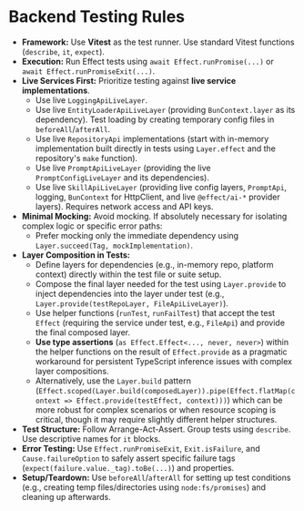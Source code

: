# Backend Testing Rules

*   **Framework:** Use **Vitest** as the test runner. Use standard Vitest functions (`describe`, `it`, `expect`).
*   **Execution:** Run Effect tests using `await Effect.runPromise(...)` or `await Effect.runPromiseExit(...)`.
*   **Live Services First:** Prioritize testing against **live service implementations**.
    *   Use live `LoggingApiLiveLayer`.
    *   Use live `EntityLoaderApiLiveLayer` (providing `BunContext.layer` as its dependency). Test loading by creating temporary config files in `beforeAll`/`afterAll`.
    *   Use live `RepositoryApi` implementations (start with in-memory implementation built directly in tests using `Layer.effect` and the repository's `make` function).
    *   Use live `PromptApiLiveLayer` (providing the live `PromptConfigLiveLayer` and its dependencies).
    *   Use live `SkillApiLiveLayer` (providing live config layers, `PromptApi`, logging, `BunContext` for HttpClient, and live `@effect/ai-*` provider layers). Requires network access and API keys.
*   **Minimal Mocking:** Avoid mocking. If absolutely necessary for isolating complex logic or specific error paths:
    *   Prefer mocking only the immediate dependency using `Layer.succeed(Tag, mockImplementation)`.
*   **Layer Composition in Tests:**
    *   Define layers for dependencies (e.g., in-memory repo, platform context) directly within the test file or suite setup.
    *   Compose the final layer needed for the test using `Layer.provide` to inject dependencies into the layer under test (e.g., `Layer.provide(testRepoLayer, FileApiLiveLayer)`).
    *   Use helper functions (`runTest`, `runFailTest`) that accept the test `Effect` (requiring the service under test, e.g., `FileApi`) and provide the final composed layer.
    *   **Use type assertions** (`as Effect.Effect<..., never, never>`) within the helper functions on the result of `Effect.provide` as a pragmatic workaround for persistent TypeScript inference issues with complex layer compositions.
    *   Alternatively, use the `Layer.build` pattern (`Effect.scoped(Layer.build(composedLayer)).pipe(Effect.flatMap(context => Effect.provide(testEffect, context)))`) which can be more robust for complex scenarios or when resource scoping is critical, though it may require slightly different helper structures.
*   **Test Structure:** Follow Arrange-Act-Assert. Group tests using `describe`. Use descriptive names for `it` blocks.
*   **Error Testing:** Use `Effect.runPromiseExit`, `Exit.isFailure`, and `Cause.failureOption` to safely assert specific failure tags (`expect(failure.value._tag).toBe(...)`) and properties.
*   **Setup/Teardown:** Use `beforeAll`/`afterAll` for setting up test conditions (e.g., creating temp files/directories using `node:fs/promises`) and cleaning up afterwards.
